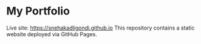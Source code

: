 # My Portfolio
Live site: https://snehakadligondi.github.io
This repository contains a static website deployed via GitHub Pages.
